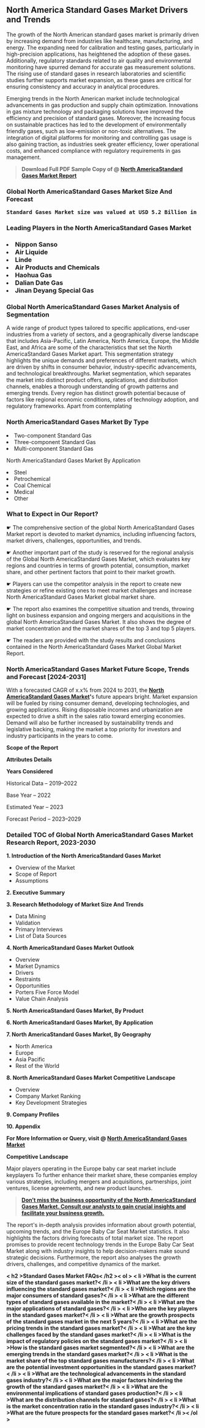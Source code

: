 <p> <h2>North America Standard Gases Market Drivers and Trends</h2><p>The growth of the North American standard gases market is primarily driven by increasing demand from industries like healthcare, manufacturing, and energy. The expanding need for calibration and testing gases, particularly in high-precision applications, has heightened the adoption of these gases. Additionally, regulatory standards related to air quality and environmental monitoring have spurred demand for accurate gas measurement solutions. The rising use of standard gases in research laboratories and scientific studies further supports market expansion, as these gases are critical for ensuring consistency and accuracy in analytical procedures.</p><p>Emerging trends in the North American market include technological advancements in gas production and supply chain optimization. Innovations in gas mixture technology and packaging solutions have improved the efficiency and precision of standard gases. Moreover, the increasing focus on sustainable practices has led to the development of environmentally friendly gases, such as low-emission or non-toxic alternatives. The integration of digital platforms for monitoring and controlling gas usage is also gaining traction, as industries seek greater efficiency, lower operational costs, and enhanced compliance with regulatory requirements in gas management.</p></p><blockquote id="" class=""><strong>Download Full PDF Sample Copy of @&nbsp;<a href="https://www.verifiedmarketreports.com/download-sample/?rid=277880&utm_source=GitHub-Jan&utm_medium=258" target="_blank">North AmericaStandard Gases Market Report</a>&nbsp;&nbsp;</strong></blockquote><h3 id="" class=""><strong>Global&nbsp;North AmericaStandard Gases Market Size And Forecast</strong></h3><pre class="reader-text-block__code-block"><strong>Standard Gases Market size was valued at USD 5.2 Billion in 2022 and is projected to reach USD 8.1 Billion by 2030, growing at a CAGR of 5.5% from 2024 to 2030.</strong></pre><h3 id="" class="">Leading Players in the&nbsp;North AmericaStandard Gases Market</h3><h3 class=""></Li><Li>Nippon Sanso</Li><Li> Air Liquide</Li><Li> Linde</Li><Li> Air Products and Chemicals</Li><Li> Haohua Gas</Li><Li> Dalian Date Gas</Li><Li> Jinan Deyang Special Gas</h3><h3 id="" class="">Global&nbsp;North AmericaStandard Gases Market Analysis of Segmentation</h3><p id="" class="">A wide range of product types tailored to specific applications, end-user industries from a variety of sectors, and a geographically diverse landscape that includes Asia-Pacific, Latin America, North America, Europe, the Middle East, and Africa are some of the characteristics that set the North AmericaStandard Gases Market apart. This segmentation strategy highlights the unique demands and preferences of different markets, which are driven by shifts in consumer behavior, industry-specific advancements, and technological breakthroughs. Market segmentation, which separates the market into distinct product offers, applications, and distribution channels, enables a thorough understanding of growth patterns and emerging trends. Every region has distinct growth potential because of factors like regional economic conditions, rates of technology adoption, and regulatory frameworks. Apart from contemplating</p><h3 id="" class="">North AmericaStandard Gases Market&nbsp;By Type</h3><p></Li><Li>Two-component Standard Gas</Li><Li> Three-component Standard Gas</Li><Li> Multi-component Standard Gas</p><div class="" data-test-id=""><p>North AmericaStandard Gases Market&nbsp;By Application</p></div><p class=""></Li><Li>Steel</Li><Li> Petrochemical</Li><Li> Coal Chemical</Li><Li> Medical</Li><Li> Other</p><div class="" data-test-id=""><h3><span class="">What to Expect in Our Report?</span></h3></div><div class="" data-test-id=""><p><span class="">☛ The comprehensive section of the global North AmericaStandard Gases Market report is devoted to market dynamics, including influencing factors, market drivers, challenges, opportunities, and trends.</span></p></div><div class="" data-test-id=""><p><span class="">☛ Another important part of the study is reserved for the regional analysis of the Global North AmericaStandard Gases Market, which evaluates key regions and countries in terms of growth potential, consumption, market share, and other pertinent factors that point to their market growth.</span></p></div><div class="" data-test-id=""><p><span class="">☛ Players can use the competitor analysis in the report to create new strategies or refine existing ones to meet market challenges and increase North AmericaStandard Gases Market global market share.</span></p></div><div class="" data-test-id=""><p><span class="">☛ The report also examines the competitive situation and trends, throwing light on business expansion and ongoing mergers and acquisitions in the global North AmericaStandard Gases Market. It also shows the degree of market concentration and the market shares of the top 3 and top 5 players.</span></p></div><div class="" data-test-id=""><p><span class="">☛ The readers are provided with the study results and conclusions contained in the North AmericaStandard Gases Market Global Market Report.</span></p></div><div class="" data-test-id=""><h3><span class="">North AmericaStandard Gases Market Future Scope, Trends and Forecast [2024-2031]</span></h3></div><div class="" data-test-id=""><p><span class="">With a forecasted CAGR of x.x% from 2024 to 2031, the <strong><a href="https://www.verifiedmarketreports.com/download-sample/?rid=277880&utm_source=GitHub-Jan&utm_medium=258" target="_blank">North AmericaStandard Gases Market</a>'</strong>s future appears bright. Market expansion will be fueled by rising consumer demand, developing technologies, and growing applications. Rising disposable incomes and urbanization are expected to drive a shift in the sales ratio toward emerging economies. Demand will also be further increased by sustainability trends and legislative backing, making the market a top priority for investors and industry participants in the years to come.</span></p><p id="ember66" class="ember-view reader-text-block__paragraph"><strong>Scope of the Report</strong></p><p id="ember67" class="ember-view reader-text-block__paragraph"><strong>Attributes Details</strong></p><p id="ember68" class="ember-view reader-text-block__paragraph"><strong>Years Considered</strong></p><p id="ember69" class="ember-view reader-text-block__paragraph">Historical Data &ndash; 2019&ndash;2022</p><p id="ember70" class="ember-view reader-text-block__paragraph">Base Year &ndash; 2022</p><p id="ember71" class="ember-view reader-text-block__paragraph">Estimated Year &ndash; 2023</p><p id="ember72" class="ember-view reader-text-block__paragraph">Forecast Period &ndash; 2023&ndash;2029</p></div><h3 id="" class="">Detailed TOC of Global North AmericaStandard Gases Market Research Report, 2023-2030</h3><p id="" class=""><strong>1. Introduction of the North AmericaStandard Gases Market</strong></p><ul><li>Overview of the Market</li><li>Scope of Report</li><li>Assumptions</li></ul><p id="" class=""><strong>2. Executive Summary</strong></p><p id="" class=""><strong>3. Research Methodology of Market Size And Trends</strong></p><ul><li>Data Mining</li><li>Validation</li><li>Primary Interviews</li><li>List of Data Sources</li></ul><p id="" class=""><strong>4. North AmericaStandard Gases Market Outlook</strong></p><ul><li>Overview</li><li>Market Dynamics</li><li>Drivers</li><li>Restraints</li><li>Opportunities</li><li>Porters Five Force Model</li><li>Value Chain Analysis</li></ul><p id="" class=""><strong>5. North AmericaStandard Gases Market, By Product</strong></p><p id="" class=""><strong>6. North AmericaStandard Gases Market, By Application</strong></p><p id="" class=""><strong>7. North AmericaStandard Gases Market, By Geography</strong></p><ul><li>North America</li><li>Europe</li><li>Asia Pacific</li><li>Rest of the World</li></ul><p id="" class=""><strong>8. North AmericaStandard Gases Market Competitive Landscape</strong></p><ul><li>Overview</li><li>Company Market Ranking</li><li>Key Development Strategies</li></ul><p id="" class=""><strong>9. Company Profiles</strong></p><p id="" class=""><strong>10. Appendix</strong></p><p><strong>For More Information or Query, visit&nbsp;@ <a href="https://www.verifiedmarketreports.com/product/standard-gases-market/" target="_blank">North AmericaStandard Gases Market</a></strong></p><p id="ember61" class="ember-view reader-text-block__paragraph"><strong>Competitive Landscape</strong></p><p id="ember62" class="ember-view reader-text-block__paragraph">Major players operating in the Europe baby car seat market include keyplayers To further enhance their market share, these companies employ various strategies, including mergers and acquisitions, partnerships, joint ventures, license agreements, and new product launches.</p><blockquote id="ember63" class="ember-view reader-text-block__blockquote"><strong><a href="https://www.verifiedmarketreports.com/download-sample/?rid=277880&utm_source=GitHub-Jan&utm_medium=258" target="_blank">Don&rsquo;t miss the business opportunity of the North AmericaStandard Gases Market. Consult our analysts to gain crucial insights and facilitate your business growth.</a></strong></blockquote><p id="ember64" class="ember-view reader-text-block__paragraph">The report's in-depth analysis provides information about growth potential, upcoming trends, and the Europe Baby Car Seat Market statistics. It also highlights the factors driving forecasts of total market size. The report promises to provide recent technology trends in the Europe Baby Car Seat Market along with industry insights to help decision-makers make sound strategic decisions. Furthermore, the report also analyses the growth drivers, challenges, and competitive dynamics of the market.</p><p class="ember-view reader-text-block__paragraph"><strong>< h2 >Standard Gases Market FAQs< /h2 >< ol > < li >What is the current size of the standard gases market?< /li > < li >What are the key drivers influencing the standard gases market?< /li > < li >Which regions are the major consumers of standard gases?< /li > < li >What are the different types of standard gases available in the market?< /li > < li >What are the major applications of standard gases?< /li > < li >Who are the key players in the standard gases market?< /li > < li >What are the growth prospects of the standard gases market in the next 5 years?< /li > < li >What are the pricing trends in the standard gases market?< /li > < li >What are the key challenges faced by the standard gases market?< /li > < li >What is the impact of regulatory policies on the standard gases market?< /li > < li >How is the standard gases market segmented?< /li > < li >What are the emerging trends in the standard gases market?< /li > < li >What is the market share of the top standard gases manufacturers?< /li > < li >What are the potential investment opportunities in the standard gases market?< /li > < li >What are the technological advancements in the standard gases industry?< /li > < li >What are the major factors hindering the growth of the standard gases market?< /li > < li >What are the environmental implications of standard gases production?< /li > < li >What are the distribution channels for standard gases?< /li > < li >What is the market concentration ratio in the standard gases industry?< /li > < li >What are the future prospects for the standard gases market?< /li >< /ol ></strong></p>
